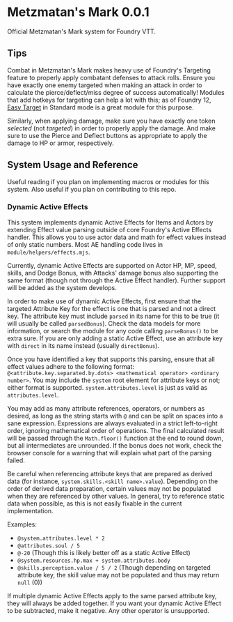 # Metzmatan's Mark 0.0.1

Official Metzmatan's Mark system for Foundry VTT.

## Tips

Combat in Metzmatan's Mark makes heavy use of Foundry's Targeting feature to properly apply combatant defenses to attack rolls. Ensure you have exactly one enemy targeted when making an attack in order to calculate the pierce/deflect/miss degree of success automatically! Modules that add hotkeys for targeting can help a lot with this; as of Foundry 12, [Easy Target](https://foundryvtt.com/packages/easy-target/) in Standard mode is a great module for this purpose.

Similarly, when applying damage, make sure you have exactly one token _selected_ (not _targeted_) in order to properly apply the damage. And make sure to use the Pierce and Deflect buttons as appropriate to apply the damage to HP or armor, respectively.

## System Usage and Reference

Useful reading if you plan on implementing macros or modules for this system. Also useful if you plan on contributing to this repo.

### Dynamic Active Effects

This system implements dynamic Active Effects for Items and Actors by extending Effect value parsing outside of core Foundry's Active Effects handler. This allows you to use actor data and math for effect values instead of only static numbers. Most AE handling code lives in `module/helpers/effects.mjs`.

Currently, dynamic Active Effects are supported on Actor HP, MP, speed, skills, and Dodge Bonus, with Attacks' damage bonus also supporting the same format (though not through the Active Effect handler). Further support will be added as the system develops.

In order to make use of dynamic Active Effects, first ensure that the targeted Attribute Key for the effect is one that is parsed and not a direct key. The attribute key must include `parsed` in its name for this to be true (it will usually be called `parsedBonus`). Check the data models for more information, or search the module for any code calling `parseBonus()` to be extra sure. If you are only adding a static Active Effect, use an attribute key with `direct` in its name instead (usually `directBonus`).

Once you have identified a key that supports this parsing, ensure that all effect values adhere to the following format: `@<attribute.key.separated.by.dots> <mathematical operator> <ordinary number>`. You may include the `system` root element for attribute keys or not; either format is supported. `system.attributes.level` is just as valid as `attributes.level`.

You may add as many attribute references, operators, or numbers as desired, as long as the string starts with `@` and can be split on spaces into a sane expression. Expressions are always evaluated in a strict left-to-right order, ignoring mathematical order of operations. The final calculated result will be passed through the `Math.floor()` function at the end to round down, but all intermediates are unrounded. If the bonus does not work, check the browser console for a warning that will explain what part of the parsing failed.

Be careful when referencing attribute keys that are prepared as derived data (for instance, `system.skills.<skill name>.value`). Depending on the order of derived data preparation, certain values may not be populated when they are referenced by other values. In general, try to reference static data when possible, as this is not easily fixable in the current implementation.

Examples:

* `@system.attributes.level * 2`
* `@attributes.soul / 5`
* `@-20` (Though this is likely better off as a static Active Effect)
* `@system.resources.hp.max + system.attributes.body`
* `@skills.perception.value / 5 / 2` (Though depending on targeted attribute key, the skill value may not be populated and thus may return `null` (0))

If multiple dynamic Active Effects apply to the same parsed attribute key, they will always be added together. If you want your dynamic Active Effect to be subtracted, make it negative. Any other operator is unsupported.
